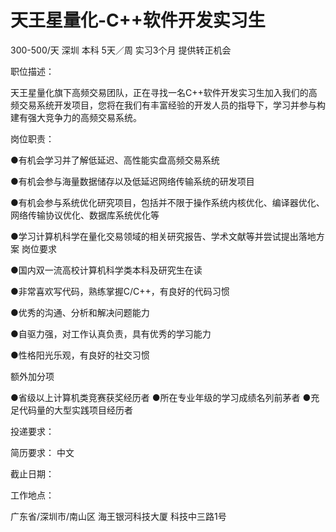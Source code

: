# 天王星量化-C++软件开发实习生

300-500/天 深圳 本科 5天／周 实习3个月 提供转正机会

职位描述：

天王星量化旗下高频交易团队，正在寻找一名C++软件开发实习生加入我们的高频交易系统开发项目，您将在我们有丰富经验的开发人员的指导下，学习并参与构建有强大竞争力的高频交易系统。

岗位职责：

 ●有机会学习并了解低延迟、高性能实盘高频交易系统 

●有机会参与海量数据储存以及低延迟网络传输系统的研发项目 

●有机会参与系统优化研究项目，包括并不限于操作系统内核优化、编译器优化、网络传输协议优化、数据库系统优化等

 ●学习计算机科学在量化交易领域的相关研究报告、学术文献等并尝试提出落地方案 岗位要求

 ●国内双一流高校计算机科学类本科及研究生在读 

●非常喜欢写代码，熟练掌握C/C++，有良好的代码习惯 

●优秀的沟通、分析和解决问题能力

 ●自驱力强，对工作认真负责，具有优秀的学习能力

 ●性格阳光乐观，有良好的社交习惯 

额外加分项 

●省级以上计算机类竞赛获奖经历者 ●所在专业年级的学习成绩名列前茅者 ●充足代码量的大型实践项目经历者

投递要求：

简历要求： 中文

截止日期：

工作地点：

广东省/深圳市/南山区 海王银河科技大厦 科技中三路1号